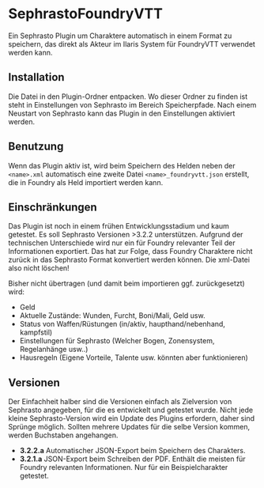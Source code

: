 # SephrastoFoundryVTT

Ein Sephrasto Plugin um Charaktere automatisch in einem Format zu speichern, das direkt als Akteur im Ilaris System für FoundryVTT verwendet werden kann.

## Installation

Die Datei in den Plugin-Ordner entpacken. Wo dieser Ordner zu finden ist steht in Einstellungen von Sephrasto im Bereich Speicherpfade. Nach einem Neustart von Sephrasto kann das Plugin in den Einstellungen aktiviert werden.

## Benutzung

Wenn das Plugin aktiv ist, wird beim Speichern des Helden neben der `<name>.xml` automatisch eine zweite Datei `<name>_foundryvtt.json` erstellt, die in Foundry als Held importiert werden kann.

## Einschränkungen

Das Plugin ist noch in einem frühen Entwicklungsstadium und kaum getestet. Es soll Sephrasto Versionen >3.2.2 unterstützen. Aufgrund der technischen Unterschiede wird nur ein für Foundry relevanter Teil der Informationen exportiert. Das hat zur Folge, dass Foundry Charaktere nicht zurück in das Sephrasto Format konvertiert werden können. Die xml-Datei also nicht löschen!

Bisher nicht übertragen (und damit beim importieren ggf. zurückgesetzt) wird:

- Geld
- Aktuelle Zustände: Wunden, Furcht, Boni/Mali, Geld usw.
- Status von Waffen/Rüstungen (in/aktiv, haupthand/nebenhand, kampfstil)
- Einstellungen für Sephrasto (Welcher Bogen, Zonensystem, Regelanhänge usw..)
- Hausregeln (Eigene Vorteile, Talente usw. könnten aber funktionieren)

## Versionen

Der Einfachheit halber sind die Versionen einfach als Zielversion von Sephrasto angegeben, für die es entwickelt und getestet wurde. Nicht jede kleine Sephrasto-Version wird ein Update des Plugins erfordern, daher sind Sprünge möglich. Sollten mehrere Updates für die selbe Version kommen, werden Buchstaben angehangen.

- **3.2.2.a** Automatischer JSON-Export beim Speichern des Charakters.
- **3.2.1.a** JSON-Export beim Schreiben der PDF. Enthält die meisten für Foundry relevanten Informationen. Nur für ein Beispielcharakter getestet.
